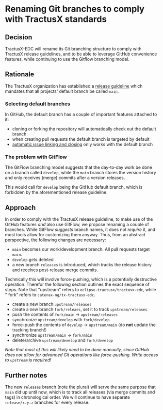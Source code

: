 # Renaming Git branches to comply with TractusX standards

## Decision

TractusX-EDC will rename its Git branching structure to comply with TractusX release guidelines, and to be able to
leverage
GitHub convenience features, while continuing to use the Gitflow branching model.

## Rationale

The TractusX organization has established
a [release guideline](https://eclipse-tractusx.github.io/docs/release/trg-2/trg-2-1/) which mandates that all projects'
default branch be called `main`.

### Selecting default branches

In GitHub, the default branch has a couple of important features attached to it:

- cloning or forking the repository will automatically check out the default branch
- when creating pull requests the default branch is targeted by default
- [automatic issue linking and closing](https://docs.github.com/en/issues/tracking-your-work-with-issues/linking-a-pull-request-to-an-issue)
  only works with the default branch

### The problem with GitFlow

The GitFlow branching model suggests that the day-to-day work be done on a branch called `develop`, while the `main`
branch stores the version history and only receives (merge) commits after a version releases.

This would call for `develop` being the GitHub default branch, which is forbidden by the aforementioned release
guideline.

## Approach

In order to comply with the TractusX release guideline, to make use of the GitHub features _and_ also use GitFlow, we
propose renaming a couple of branches. While GitFlow _suggests_ branch names, it does not _require_ it, and most
tools allow for customizing them anyway. Thus, from an abstract perspective, the following changes are necessary:

- `main` becomes our work/development branch. All pull requests target `main`.
- `develop` gets deleted
- a new branch `releases` is introduced, which tracks the release history and receives post-release merge commits.

Technically this will involve force-pushing, which is a potentially destructive operation. Therefor the following
section outlines the exact sequence of steps. Note that "upstream" refers to `eclipse-tractusx/tractusx-edc`, while "
fork" refers to `catenax-ng/tx-tractusx-edc`.

- create a new branch `upstream/releases`
- create a new branch `fork/releaes`, set it to track `upstream/releases`
- push the contents of `fork/main` -> `upstream/releases`
- synchronize `upstream/develop` with `fork/develop`
- force-push the contents of `develop` -> `upstream/main` (do **not** update the tracking branch!)
- synchronize `upstream/main` -> `fork/main`
- delete/archive `upstream/develop` and `fork/develop`

_Note that most of this will likely need to be done manually, since GitHub does not allow for advanced Git operations
like force-pushing. Write access to `upstream` is required!_

## Further notes

The new `releases` branch (note the plural) will serve the same purpose that `main` did up until now, which is to track
all releases (via merge commits and tags) in chronological order. We will continue to have separate `release/x.y.z`
branches for every release.
